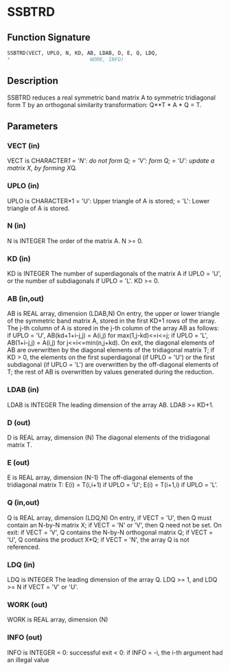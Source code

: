 # SSBTRD

## Function Signature

```fortran
SSBTRD(VECT, UPLO, N, KD, AB, LDAB, D, E, Q, LDQ,
*                          WORK, INFO)
```

## Description


 SSBTRD reduces a real symmetric band matrix A to symmetric
 tridiagonal form T by an orthogonal similarity transformation:
 Q**T * A * Q = T.

## Parameters

### VECT (in)

VECT is CHARACTER*1 = 'N': do not form Q; = 'V': form Q; = 'U': update a matrix X, by forming X*Q.

### UPLO (in)

UPLO is CHARACTER*1 = 'U': Upper triangle of A is stored; = 'L': Lower triangle of A is stored.

### N (in)

N is INTEGER The order of the matrix A. N >= 0.

### KD (in)

KD is INTEGER The number of superdiagonals of the matrix A if UPLO = 'U', or the number of subdiagonals if UPLO = 'L'. KD >= 0.

### AB (in,out)

AB is REAL array, dimension (LDAB,N) On entry, the upper or lower triangle of the symmetric band matrix A, stored in the first KD+1 rows of the array. The j-th column of A is stored in the j-th column of the array AB as follows: if UPLO = 'U', AB(kd+1+i-j,j) = A(i,j) for max(1,j-kd)<=i<=j; if UPLO = 'L', AB(1+i-j,j) = A(i,j) for j<=i<=min(n,j+kd). On exit, the diagonal elements of AB are overwritten by the diagonal elements of the tridiagonal matrix T; if KD > 0, the elements on the first superdiagonal (if UPLO = 'U') or the first subdiagonal (if UPLO = 'L') are overwritten by the off-diagonal elements of T; the rest of AB is overwritten by values generated during the reduction.

### LDAB (in)

LDAB is INTEGER The leading dimension of the array AB. LDAB >= KD+1.

### D (out)

D is REAL array, dimension (N) The diagonal elements of the tridiagonal matrix T.

### E (out)

E is REAL array, dimension (N-1) The off-diagonal elements of the tridiagonal matrix T: E(i) = T(i,i+1) if UPLO = 'U'; E(i) = T(i+1,i) if UPLO = 'L'.

### Q (in,out)

Q is REAL array, dimension (LDQ,N) On entry, if VECT = 'U', then Q must contain an N-by-N matrix X; if VECT = 'N' or 'V', then Q need not be set. On exit: if VECT = 'V', Q contains the N-by-N orthogonal matrix Q; if VECT = 'U', Q contains the product X*Q; if VECT = 'N', the array Q is not referenced.

### LDQ (in)

LDQ is INTEGER The leading dimension of the array Q. LDQ >= 1, and LDQ >= N if VECT = 'V' or 'U'.

### WORK (out)

WORK is REAL array, dimension (N)

### INFO (out)

INFO is INTEGER = 0: successful exit < 0: if INFO = -i, the i-th argument had an illegal value

